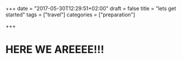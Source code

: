 +++
date = "2017-05-30T12:29:51+02:00"
draft = false
title = "lets get started"
tags = ["travel"]
categories = ["preparation"]

+++

# HERE WE AREEEE!!!